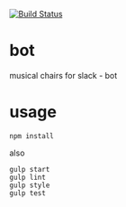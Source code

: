 [![Build Status](https://travis-ci.org/mchairs/bot.svg?branch=master)](https://travis-ci.org/mchairs/bot)

# bot

musical chairs for slack - bot

# usage

`npm install`

also

`gulp start` <br/>
`gulp lint` <br/>
`gulp style` <br/>
`gulp test` </br>

